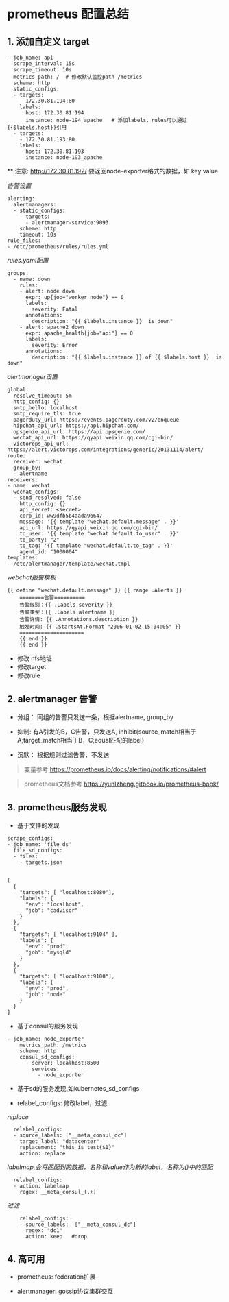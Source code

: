 # prometheus 配置总结

## 1. 添加自定义 target

```
- job_name: api
  scrape_interval: 15s
  scrape_timeout: 10s
  metrics_path: /  # 修改默认监控path /metrics
  scheme: http
  static_configs:
  - targets:
    - 172.30.81.194:80
    labels:
      host: 172.30.81.194     
      instance: node-194_apache   # 添加labels，rules可以通过{{$labels.host}}引用
  - targets:
    - 172.30.81.193:80
    labels:
      host: 172.30.81.193
      instance: node-193_apache
```

** 注意: http://172.30.81.192/ 要返回node-exporter格式的数据，如 key value

*告警设置*

```
alerting:
  alertmanagers:
  - static_configs:
    - targets:
      - alertmanager-service:9093
    scheme: http
    timeout: 10s
rule_files:
- /etc/prometheus/rules/rules.yml
```

*rules.yaml配置*

```
groups:
  - name: down
    rules:
    - alert: node down
      expr: up{job="worker node"} == 0
      labels:
        severity: Fatal
      annotations:
        description: "{{ $labels.instance }}  is down"
    - alert: apache2 down
      expr: apache_health{job="api"} == 0
      labels:
        severity: Error
      annotations:
        description: "{{ $labels.instance }} of {{ $labels.host }}  is down"
```


*alertmanager设置*

```
global:
  resolve_timeout: 5m
  http_config: {}
  smtp_hello: localhost
  smtp_require_tls: true
  pagerduty_url: https://events.pagerduty.com/v2/enqueue
  hipchat_api_url: https://api.hipchat.com/
  opsgenie_api_url: https://api.opsgenie.com/
  wechat_api_url: https://qyapi.weixin.qq.com/cgi-bin/
  victorops_api_url: https://alert.victorops.com/integrations/generic/20131114/alert/
route:
  receiver: wechat
  group_by:
  - alertname
receivers:
- name: wechat
  wechat_configs:
  - send_resolved: false
    http_config: {}
    api_secret: <secret>
    corp_id: ww9dfb5b4aada9b647
    message: '{{ template "wechat.default.message" . }}'
    api_url: https://qyapi.weixin.qq.com/cgi-bin/
    to_user: '{{ template "wechat.default.to_user" . }}'
    to_party: "2"
    to_tag: '{{ template "wechat.default.to_tag" . }}'
    agent_id: "1000004"
templates:
- /etc/alertmanager/template/wechat.tmpl
```

*webchat报警模板*

```
{{ define "wechat.default.message" }} {{ range .Alerts }}
    ========告警========== 
    告警级别：{{ .Labels.severity }} 
    告警类型：{{ .Labels.alertname }} 
    告警详情: {{ .Annotations.description }} 
    触发时间: {{ .StartsAt.Format "2006-01-02 15:04:05" }} 
    ===================== 
    {{ end }} 
    {{ end }}
```

* 修改 nfs地址
* 修改target
* 修改rule


## 2. alertmanager 告警

* 分组： 同组的告警只发送一条，根据alertname, group_by

* 抑制:  有A引发的B，C告警，只发送A, inhibit{source_match相当于A;target_match相当于B，C;equal匹配的label}

* 沉默： 根据规则过滤告警，不发送

> 变量参考 https://prometheus.io/docs/alerting/notifications/#alert

> prometheus文档参考 https://yunlzheng.gitbook.io/prometheus-book/


## 3. prometheus服务发现

* 基于文件的发现

```
scrape_configs:
- job_name: 'file_ds'
  file_sd_configs:
  - files:
    - targets.json


[
  {
    "targets": [ "localhost:8080"],
    "labels": {
      "env": "localhost",
      "job": "cadvisor"
    }
  },
  {
    "targets": [ "localhost:9104" ],
    "labels": {
      "env": "prod",
      "job": "mysqld"
    }
  },
  {
    "targets": [ "localhost:9100"],
    "labels": {
      "env": "prod",
      "job": "node"
    }
  }
]

```

* 基于consul的服务发现

```
- job_name: node_exporter
    metrics_path: /metrics
    scheme: http
    consul_sd_configs:
      - server: localhost:8500
        services:
          - node_exporter
```

* 基于sd的服务发现,如kubernetes_sd_configs

* relabel_configs: 修改label，过滤

*replace*

```
  relabel_configs:
  - source_labels: ["__meta_consul_dc"]
    target_label: "datacenter"
    replacement: "this is test{$1}"
    action: replace
```

*labelmap,会将匹配到的数据，名称和value作为新的label，名称为()中的匹配*

```
  relabel_configs:
  - action: labelmap
    regex: __meta_consul_(.+)
```

*过滤*

```
    relabel_configs:
    - source_labels:  ["__meta_consul_dc"]
      regex: "dc1"
      action: keep   #drop
```


## 4. 高可用


* prometheus: federation扩展

* alertmanager: gossip协议集群交互
